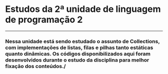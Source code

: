 <h1>Estudos da 2ª unidade de linguagem de programação 2</h1>
<hr>
<h3>Nessa unidade está sendo estudado o assunto de Collections, com implementações de listas, filas e pilhas tanto estáticas quanto dinâmicas. Os códigos disponibilizados aqui foram desenvolvidos durante o estudo da disciplina para melhor fixação dos conteúdos./</h3>
